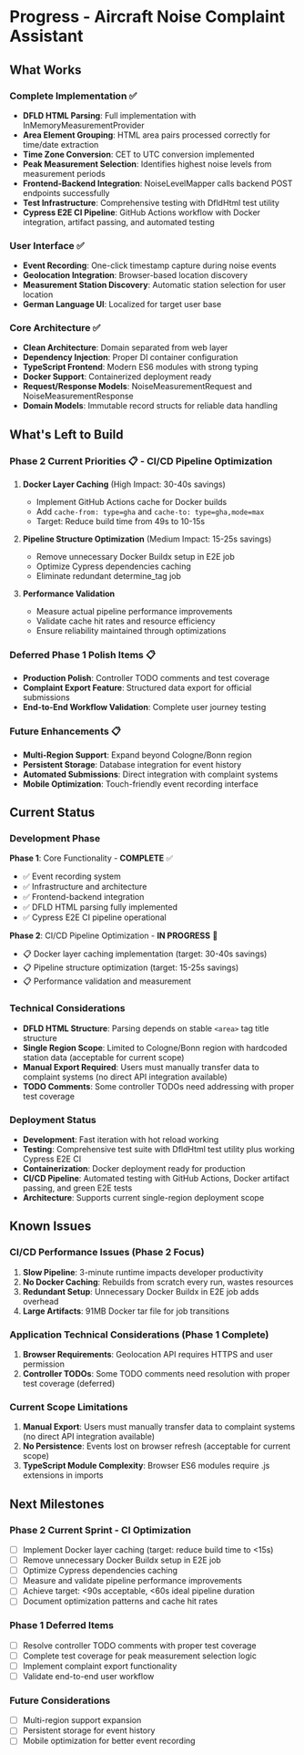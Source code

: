 # Progress - Aircraft Noise Complaint Assistant

## What Works

### Complete Implementation ✅
- **DFLD HTML Parsing**: Full implementation with InMemoryMeasurementProvider
- **Area Element Grouping**: HTML area pairs processed correctly for time/date extraction
- **Time Zone Conversion**: CET to UTC conversion implemented
- **Peak Measurement Selection**: Identifies highest noise levels from measurement periods
- **Frontend-Backend Integration**: NoiseLevelMapper calls backend POST endpoints successfully
- **Test Infrastructure**: Comprehensive testing with DfldHtml test utility
- **Cypress E2E CI Pipeline**: GitHub Actions workflow with Docker integration, artifact passing, and automated testing

### User Interface ✅
- **Event Recording**: One-click timestamp capture during noise events
- **Geolocation Integration**: Browser-based location discovery
- **Measurement Station Discovery**: Automatic station selection for user location
- **German Language UI**: Localized for target user base

### Core Architecture ✅
- **Clean Architecture**: Domain separated from web layer
- **Dependency Injection**: Proper DI container configuration
- **TypeScript Frontend**: Modern ES6 modules with strong typing
- **Docker Support**: Containerized deployment ready
- **Request/Response Models**: NoiseMeasurementRequest and NoiseMeasurementResponse
- **Domain Models**: Immutable record structs for reliable data handling

## What's Left to Build

### Phase 2 Current Priorities 📋 - CI/CD Pipeline Optimization
1. **Docker Layer Caching** (High Impact: 30-40s savings)
   - Implement GitHub Actions cache for Docker builds
   - Add `cache-from: type=gha` and `cache-to: type=gha,mode=max`
   - Target: Reduce build time from 49s to 10-15s

2. **Pipeline Structure Optimization** (Medium Impact: 15-25s savings)
   - Remove unnecessary Docker Buildx setup in E2E job
   - Optimize Cypress dependencies caching
   - Eliminate redundant determine_tag job

3. **Performance Validation** 
   - Measure actual pipeline performance improvements
   - Validate cache hit rates and resource efficiency
   - Ensure reliability maintained through optimizations

### Deferred Phase 1 Polish Items 📋
- **Production Polish**: Controller TODO comments and test coverage
- **Complaint Export Feature**: Structured data export for official submissions
- **End-to-End Workflow Validation**: Complete user journey testing

### Future Enhancements 📋
- **Multi-Region Support**: Expand beyond Cologne/Bonn region
- **Persistent Storage**: Database integration for event history
- **Automated Submissions**: Direct integration with complaint systems
- **Mobile Optimization**: Touch-friendly event recording interface

## Current Status

### Development Phase
**Phase 1**: Core Functionality - **COMPLETE** ✅
- ✅ Event recording system
- ✅ Infrastructure and architecture  
- ✅ Frontend-backend integration
- ✅ DFLD HTML parsing fully implemented
- ✅ Cypress E2E CI pipeline operational

**Phase 2**: CI/CD Pipeline Optimization - **IN PROGRESS** 🚧
- 📋 Docker layer caching implementation (target: 30-40s savings)
- 📋 Pipeline structure optimization (target: 15-25s savings)
- 📋 Performance validation and measurement

### Technical Considerations
- **DFLD HTML Structure**: Parsing depends on stable `<area>` tag title structure
- **Single Region Scope**: Limited to Cologne/Bonn region with hardcoded station data (acceptable for current scope)
- **Manual Export Required**: Users must manually transfer data to complaint systems (no direct API integration available)
- **TODO Comments**: Some controller TODOs need addressing with proper test coverage

### Deployment Status
- **Development**: Fast iteration with hot reload working
- **Testing**: Comprehensive test suite with DfldHtml test utility plus working Cypress E2E CI
- **Containerization**: Docker deployment ready for production
- **CI/CD Pipeline**: Automated testing with GitHub Actions, Docker artifact passing, and green E2E tests
- **Architecture**: Supports current single-region deployment scope

## Known Issues

### CI/CD Performance Issues (Phase 2 Focus)
1. **Slow Pipeline**: 3-minute runtime impacts developer productivity
2. **No Docker Caching**: Rebuilds from scratch every run, wastes resources
3. **Redundant Setup**: Unnecessary Docker Buildx in E2E job adds overhead
4. **Large Artifacts**: 91MB Docker tar file for job transitions

### Application Technical Considerations (Phase 1 Complete)
1. **Browser Requirements**: Geolocation API requires HTTPS and user permission
2. **Controller TODOs**: Some TODO comments need resolution with proper test coverage (deferred)

### Current Scope Limitations
1. **Manual Export**: Users must manually transfer data to complaint systems (no direct API integration available)
2. **No Persistence**: Events lost on browser refresh (acceptable for current scope)
3. **TypeScript Module Complexity**: Browser ES6 modules require .js extensions in imports

## Next Milestones

### Phase 2 Current Sprint - CI Optimization
- [ ] Implement Docker layer caching (target: reduce build time to <15s)
- [ ] Remove unnecessary Docker Buildx setup in E2E job
- [ ] Optimize Cypress dependencies caching
- [ ] Measure and validate pipeline performance improvements
- [ ] Achieve target: <90s acceptable, <60s ideal pipeline duration
- [ ] Document optimization patterns and cache hit rates

### Phase 1 Deferred Items
- [ ] Resolve controller TODO comments with proper test coverage
- [ ] Complete test coverage for peak measurement selection logic
- [ ] Implement complaint export functionality
- [ ] Validate end-to-end user workflow

### Future Considerations
- [ ] Multi-region support expansion
- [ ] Persistent storage for event history
- [ ] Mobile optimization for better event recording
